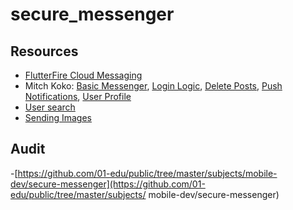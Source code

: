 # secure_messenger


## Resources

- [FlutterFire Cloud Messaging](https://firebase.flutter.dev/docs/messaging/usage)
- Mitch Koko: [Basic Messenger](https://www.youtube.com/watch?v=5xU5WH2kEc0), [Login Logic](https://www.youtube.com/watch?v=4fucdtPwTWI), [Delete Posts](https://www.youtube.com/watch?v=3owMkQP6SHc), [Push Notifications](https://www.youtube.com/watch?v=A3M0N_B-CR0), [User Profile](https://www.youtube.com/watch?v=TpW7nLL57uQ)
- [User search](https://www.youtube.com/watch?v=2d1fslyxBjQ)
- [Sending Images](https://www.youtube.com/watch?v=BCh-St2afL0)

## Audit

-[https://github.com/01-edu/public/tree/master/subjects/mobile-dev/secure-messenger](https://github.com/01-edu/public/tree/master/subjects/
mobile-dev/secure-messenger)